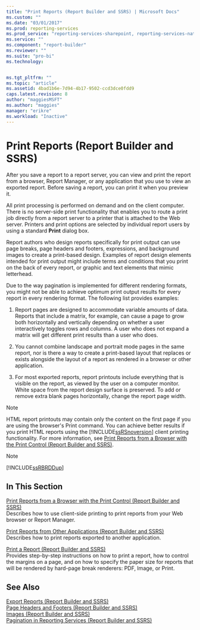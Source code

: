 ```yaml
---
title: "Print Reports (Report Builder and SSRS) | Microsoft Docs"
ms.custom: ""
ms.date: "03/01/2017"
ms.prod: reporting-services
ms.prod_service: "reporting-services-sharepoint, reporting-services-native"
ms.service: ""
ms.component: "report-builder"
ms.reviewer: ""
ms.suite: "pro-bi"
ms.technology: 


ms.tgt_pltfrm: ""
ms.topic: "article"
ms.assetid: 4bad1b6e-7d94-4b17-9502-ccd3dce0fdd9
caps.latest.revision: 8
author: "maggiesMSFT"
ms.author: "maggies"
manager: "erikre"
ms.workload: "Inactive"
---
```

# Print Reports (Report Builder and SSRS)
  After you save a report to a report server, you can view and print the report from a browser, Report Manager, or any application that you use to view an exported report. Before saving a report, you can print it when you preview it.  
  
 All print processing is performed on demand and on the client computer. There is no server-side print functionality that enables you to route a print job directly from a report server to a printer that is attached to the Web server. Printers and print options are selected by individual report users by using a standard **Print** dialog box.  
  
 Report authors who design reports specifically for print output can use page breaks, page headers and footers, expressions, and background images to create a print-based design. Examples of report design elements intended for print output might include terms and conditions that you print on the back of every report, or graphic and text elements that mimic letterhead.  
  
 Due to the way pagination is implemented for different rendering formats, you might not be able to achieve optimum print output results for every report in every rendering format. The following list provides examples:  
  
1.  Report pages are designed to accommodate variable amounts of data. Reports that include a matrix, for example, can cause a page to grow both horizontally and vertically depending on whether a user interactively toggles rows and columns. A user who does not expand a matrix will get different print results than a user who does.  
  
2.  You cannot combine landscape and portrait mode pages in the same report, nor is there a way to create a print-based layout that replaces or exists alongside the layout of a report as rendered in a browser or other application.  
  
3.  For most exported reports, report printouts include everything that is visible on the report, as viewed by the user on a computer monitor. White space from the report design surface is preserved. To add or remove extra blank pages horizontally, change the report page width.  
  
> [!NOTE]  
>  HTML report printouts may contain only the content on the first page if you are using the browser's Print command. You can achieve better results if you print HTML reports using the [!INCLUDE[ssRSnoversion](../../includes/ssrsnoversion-md.md)] client printing functionality. For more information, see [Print Reports from a Browser with the Print Control &#40;Report Builder and SSRS&#41;](../../reporting-services/report-builder/print-reports-from-a-browser-with-the-print-control-report-builder-and-ssrs.md).  
  
> [!NOTE]  
>  [!INCLUDE[ssRBRDDup](../../includes/ssrbrddup-md.md)]  
  
## In This Section  
 [Print Reports from a Browser with the Print Control &#40;Report Builder and SSRS&#41;](../../reporting-services/report-builder/print-reports-from-a-browser-with-the-print-control-report-builder-and-ssrs.md)  
 Describes how to use client-side printing to print reports from your Web browser or Report Manager.  
  
 [Print Reports from Other Applications &#40;Report Builder and SSRS&#41;](../../reporting-services/report-builder/print-reports-from-other-applications-report-builder-and-ssrs.md)  
 Describes how to print reports exported to another application.  
  
 [Print a Report &#40;Report Builder and SSRS&#41;](../../reporting-services/report-builder/print-a-report-report-builder-and-ssrs.md)  
 Provides step-by-step instructions on how to print a report, how to control the margins on a page, and on how to specify the paper size for reports that will be rendered by hard-page break renderers: PDF, Image, or Print.  
  
## See Also  
 [Export Reports &#40;Report Builder and SSRS&#41;](../../reporting-services/report-builder/export-reports-report-builder-and-ssrs.md)   
 [Page Headers and Footers &#40;Report Builder and SSRS&#41;](../../reporting-services/report-design/page-headers-and-footers-report-builder-and-ssrs.md)   
 [Images &#40;Report Builder and SSRS&#41;](../../reporting-services/report-design/images-report-builder-and-ssrs.md)   
 [Pagination in Reporting Services &#40;Report Builder  and SSRS&#41;](../../reporting-services/report-design/pagination-in-reporting-services-report-builder-and-ssrs.md)  
  
  
